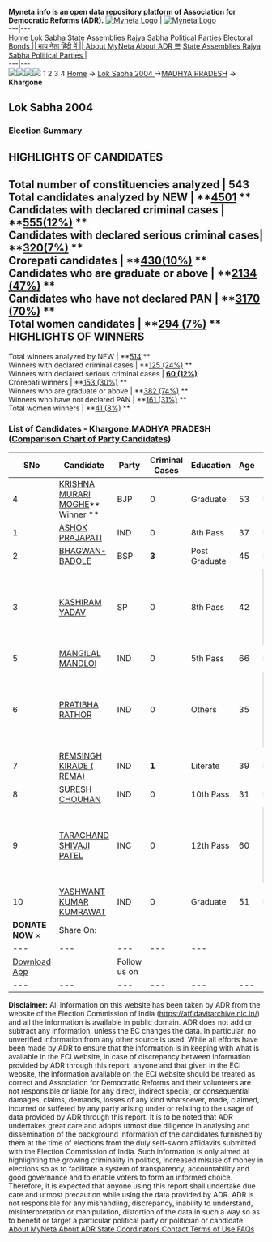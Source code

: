 **Myneta.info is an open data repository platform of Association for Democratic Reforms (ADR).**
[![Myneta Logo](https://www.myneta.info/lib/img/myneta-logo.png)](https://www.myneta.info/) | [![Myneta Logo](https://www.myneta.info/lib/img/adr-logo.png)](https://adrindia.org)  
---|---  
[Home](https://www.myneta.info/) [Lok Sabha](https://www.myneta.info/#ls "Lok Sabha") [ State Assemblies ](https://www.myneta.info/#sa "State Assemblies") [Rajya Sabha](https://www.myneta.info/#rs "Rajya Sabha") [Political Parties ](https://www.myneta.info/party "Political Parties") [ Electoral Bonds ](https://www.myneta.info/electoral_bonds "Electoral Bonds") [ || माय नेता हिंदी में || ](https://translate.google.co.in/translate?prev=hp&hl=en&js=y&u=www.myneta.info&sl=en&tl=hi&history_state0=) [ About MyNeta ](https://adrindia.org/content/about-myneta) [ About ADR ](https://adrindia.org/about-adr/who-we-are) [☰](javascript:void\(0\))
[ State Assemblies ](https://www.myneta.info/#sa "State Assemblies") [ Rajya Sabha ](https://www.myneta.info/#rs "Rajya Sabha") [ Political Parties ](https://www.myneta.info/party "Political Parties")
|   
---|---  
![](https://www.myneta.info/lib/img/banner/banner-1.png)![](https://www.myneta.info/lib/img/banner/banner-2.png)![](https://www.myneta.info/lib/img/banner/banner-3.png)![](https://www.myneta.info/lib/img/banner/banner-4.png)
1  2  3  4 
[Home](https://www.myneta.info/) → [Lok Sabha 2004 ](https://www.myneta.info/loksabha2004/)→[MADHYA PRADESH](https://www.myneta.info/loksabha2004/index.php?action=show_constituencies&state_id=12) → **Khargone**
### 
## Lok Sabha 2004 
###  Election Summary 
HIGHLIGHTS OF CANDIDATES  
---  
Total number of constituencies analyzed |  543   
Total candidates analyzed by NEW | **[4501](https://www.myneta.info/loksabha2004/index.php?action=summary&subAction=candidates_analyzed&sort=candidate#summary) **  
Candidates with declared criminal cases | **[555(12%)](https://www.myneta.info/loksabha2004/index.php?action=summary&subAction=crime&sort=candidate#summary) **  
Candidates with declared serious criminal cases| **[320(7%)](https://www.myneta.info/loksabha2004/index.php?action=summary&subAction=serious_crime&sort=candidate#summary) **  
Crorepati candidates | **[430(10%)](https://www.myneta.info/loksabha2004/index.php?action=summary&subAction=crorepati&sort=candidate#summary) **  
Candidates who are graduate or above | **[2134 (47%)](https://www.myneta.info/loksabha2004/index.php?action=summary&subAction=education&sort=candidate#summary) **  
Candidates who have not declared PAN | **[3170 (70%)](https://www.myneta.info/loksabha2004/index.php?action=summary&subAction=without_pan&sort=candidate#summary) **  
Total women candidates | **[294 (7%)](https://www.myneta.info/loksabha2004/index.php?action=summary&subAction=women_candidate&sort=candidate#summary) **  
HIGHLIGHTS OF WINNERS  
---  
Total winners analyzed by NEW | **[514](https://www.myneta.info/loksabha2004/index.php?action=summary&subAction=winner_analyzed&sort=candidate#summary) **  
Winners with declared criminal cases | **[125 (24%)](https://www.myneta.info/loksabha2004/index.php?action=summary&subAction=winner_crime&sort=candidate#summary) **  
Winners with declared serious criminal cases | **[60 (12%)](https://www.myneta.info/loksabha2004/index.php?action=summary&subAction=winner_serious_crime&sort=candidate#summary)**  
Crorepati winners | **[153 (30%)](https://www.myneta.info/loksabha2004/index.php?action=summary&subAction=winner_crorepati&sort=candidate#summary) **  
Winners who are graduate or above | **[382 (74%)](https://www.myneta.info/loksabha2004/index.php?action=summary&subAction=winner_education&sort=candidate#summary) **  
Winners who have not declared PAN | **[161 (31%)](https://www.myneta.info/loksabha2004/index.php?action=summary&subAction=winner_without_pan&sort=candidate#summary) **  
Total women winners | **[41 (8%)](https://www.myneta.info/loksabha2004/index.php?action=summary&subAction=winner_women&sort=candidate#summary) **  
### List of Candidates - Khargone:MADHYA PRADESH ([Comparison Chart of Party Candidates](https://www.myneta.info/loksabha2004/comparisonchart.php?constituency_id=248))
SNo | Candidate| Party| Criminal Cases| Education| Age| Total Assets| Liabilities  
---|---|---|---|---|---|---|---  
4  | [KRISHNA MURARI MOGHE](https://www.myneta.info/loksabha2004/candidate.php?candidate_id=2154)** Winner ** | BJP | 0 | Graduate| 53 | Rs 74,14,005 ~ 74 Lacs+ | Rs 88,719 ~ 88 Thou+  
1  | [ASHOK PRAJAPATI](https://www.myneta.info/loksabha2004/candidate.php?candidate_id=2161) | IND | 0 | 8th Pass| 37 | Rs 35,000 ~ 35 Thou+ | Rs 0 ~   
2  | [BHAGWAN-BADOLE](https://www.myneta.info/loksabha2004/candidate.php?candidate_id=2158) | BSP | **3** | Post Graduate| 45 | Rs 3,75,500 ~ 3 Lacs+ | Rs 0 ~   
3  | [KASHIRAM YADAV](https://www.myneta.info/loksabha2004/candidate.php?candidate_id=2156) | SP | 0 | 8th Pass| 42 | ![](https://myneta.info/image_v2.php?myneta_folder=loksabha2004&candidate_id=2156&col=ta) | ![](https://myneta.info/image_v2.php?myneta_folder=loksabha2004&candidate_id=2156&col=lia)  
5  | [MANGILAL MANDLOI](https://www.myneta.info/loksabha2004/candidate.php?candidate_id=2162) | IND | 0 | 5th Pass| 66 | Rs 69,300 ~ 69 Thou+ | Rs 0 ~   
6  | [PRATIBHA RATHOR](https://www.myneta.info/loksabha2004/candidate.php?candidate_id=2163) | IND | 0 | Others| 35 | ![](https://myneta.info/image_v2.php?myneta_folder=loksabha2004&candidate_id=2163&col=ta) | ![](https://myneta.info/image_v2.php?myneta_folder=loksabha2004&candidate_id=2163&col=lia)  
7  | [REMSINGH KIRADE ( REMA)](https://www.myneta.info/loksabha2004/candidate.php?candidate_id=2159) | IND | **1** | Literate| 39 | Rs 1,40,000 ~ 1 Lacs+ | Rs 0 ~   
8  | [SURESH CHOUHAN](https://www.myneta.info/loksabha2004/candidate.php?candidate_id=2157) | IND | 0 | 10th Pass| 31 | Rs 5,13,300 ~ 5 Lacs+ | Rs 76,000 ~ 76 Thou+  
9  | [TARACHAND SHIVAJI PATEL](https://www.myneta.info/loksabha2004/candidate.php?candidate_id=2155) | INC | 0 | 12th Pass| 60 | ![](https://myneta.info/image_v2.php?myneta_folder=loksabha2004&candidate_id=2155&col=ta) | ![](https://myneta.info/image_v2.php?myneta_folder=loksabha2004&candidate_id=2155&col=lia)  
10  | [YASHWANT KUMAR KUMRAWAT](https://www.myneta.info/loksabha2004/candidate.php?candidate_id=2160) | IND | 0 | Graduate| 51 | Rs 36,74,000 ~ 36 Lacs+ | Rs 5,51,231 ~ 5 Lacs+  
|  **DONATE NOW** × |  Share On:  | [](https://api.whatsapp.com/send?text=https%3A%2F%2Fmyneta.info%2Fpunjab2022%2Findex.php%3Faction%3Dshow_constituencies%26state_id%3D19) | [](https://www.facebook.com/sharer/sharer.php?u=https%3A%2F%2Fmyneta.info%2Fpunjab2022%2Findex.php%3Faction%3Dshow_constituencies%26state_id%3D19) | [](https://twitter.com/share?url=https%3A%2F%2Fmyneta.info%2Fpunjab2022%2Findex.php%3Faction%3Dshow_constituencies%26state_id%3D19)  
---|---|---|---|---  
| [ Download App ](https://play.google.com/store/apps/details?id=com.webrosoft.myneta1&pcampaignid=pcampaignidMKT-Other-global-all-co-prtnr-py-PartBadge-Mar2515-1) | [](https://play.google.com/store/apps/details?id=com.webrosoft.myneta1&pcampaignid=pcampaignidMKT-Other-global-all-co-prtnr-py-PartBadge-Mar2515-1) |  Follow us on  | [](https://www.facebook.com/adrindia.org/) | [](https://twitter.com/adrspeaks) | [](https://groups.google.com/g/national-election-watch?hl=en&pli=1) | [](https://www.instagram.com/adrspeaks/) | [](https://www.youtube.com/user/adrspeaks) | [](https://sharechat.com/profile/adrspeaks)  
---|---|---|---|---|---|---|---|---  
**Disclaimer:** All information on this website has been taken by ADR from the website of the Election Commission of India (https://affidavitarchive.nic.in/) and all the information is available in public domain. ADR does not add or subtract any information, unless the EC changes the data. In particular, no unverified information from any other source is used. While all efforts have been made by ADR to ensure that the information is in keeping with what is available in the ECI website, in case of discrepancy between information provided by ADR through this report, anyone and that given in the ECI website, the information available on the ECI website should be treated as correct and Association for Democratic Reforms and their volunteers are not responsible or liable for any direct, indirect special, or consequential damages, claims, demands, losses of any kind whatsoever, made, claimed, incurred or suffered by any party arising under or relating to the usage of data provided by ADR through this report. It is to be noted that ADR undertakes great care and adopts utmost due diligence in analysing and dissemination of the background information of the candidates furnished by them at the time of elections from the duly self-sworn affidavits submitted with the Election Commission of India. Such information is only aimed at highlighting the growing criminality in politics, increased misuse of money in elections so as to facilitate a system of transparency, accountability and good governance and to enable voters to form an informed choice. Therefore, it is expected that anyone using this report shall undertake due care and utmost precaution while using the data provided by ADR. ADR is not responsible for any mishandling, discrepancy, inability to understand, misinterpretation or manipulation, distortion of the data in such a way so as to benefit or target a particular political party or politician or candidate. 
[ About MyNeta ](https://adrindia.org/content/about-myneta) [ About ADR ](https://adrindia.org/about-adr/who-we-are) [ State Coordinators ](https://adrindia.org/about-adr/state-coordinators) [ Contact ](https://adrindia.org/contact-us) [ Terms of Use ](https://adrindia.org/content/adr-terms-use) [ FAQs ](https://adrindia.org/content/faqs)
